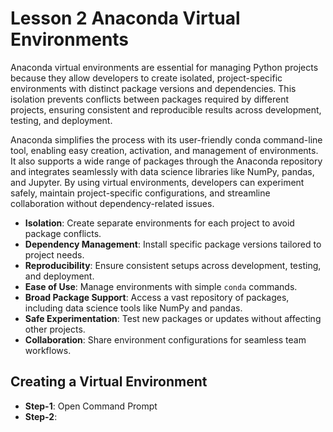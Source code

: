 # Lesson 2 Anaconda Virtual Environments

Anaconda virtual environments are essential for managing Python projects because they allow developers to create isolated, project-specific environments with distinct package versions and dependencies. This isolation prevents conflicts between packages required by different projects, ensuring consistent and reproducible results across development, testing, and deployment. 

Anaconda simplifies the process with its user-friendly conda command-line tool, enabling easy creation, activation, and management of environments. It also supports a wide range of packages through the Anaconda repository and integrates seamlessly with data science libraries like NumPy, pandas, and Jupyter. By using virtual environments, developers can experiment safely, maintain project-specific configurations, and streamline collaboration without dependency-related issues.

- **Isolation**: Create separate environments for each project to avoid package conflicts.
- **Dependency Management**: Install specific package versions tailored to project needs.
- **Reproducibility**: Ensure consistent setups across development, testing, and deployment.
- **Ease of Use**: Manage environments with simple `conda` commands.
- **Broad Package Support**: Access a vast repository of packages, including data science tools like NumPy and pandas.
- **Safe Experimentation**: Test new packages or updates without affecting other projects.
- **Collaboration**: Share environment configurations for seamless team workflows.

## Creating a Virtual Environment

- **Step-1**: Open Command Prompt
- **Step-2**: 
